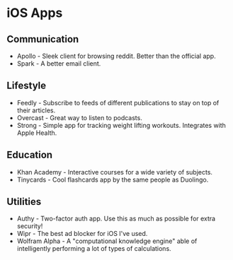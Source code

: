 # iOS Apps

## Communication

* Apollo - Sleek client for browsing reddit. Better than the official app.
* Spark - A better email client.

## Lifestyle

* Feedly - Subscribe to feeds of different publications to stay on top of their articles.
* Overcast - Great way to listen to podcasts.
* Strong - Simple app for tracking weight lifting workouts. Integrates with Apple Health.

## Education

* Khan Academy - Interactive courses for a wide variety of subjects.
* Tinycards - Cool flashcards app by the same people as Duolingo.

## Utilities

* Authy - Two-factor auth app. Use this as much as possible for extra security!
* Wipr - The best ad blocker for iOS I've used.
* Wolfram Alpha - A "computational knowledge engine" able of intelligently performing a lot of types of calculations.